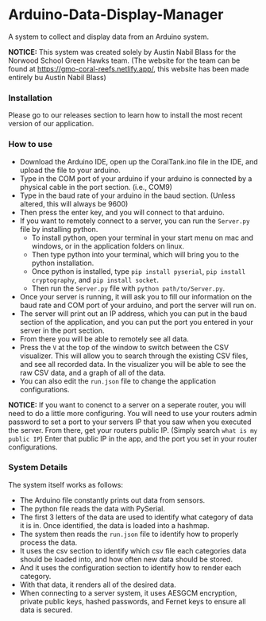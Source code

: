 # Arduino-Data-Display-Manager

A system to collect and display data from an Arduino system.

**NOTICE:** This system was created solely by Austin Nabil Blass for the Norwood School Green Hawks team. (The website for the team can be found at https://gmo-coral-reefs.netlify.app/, this website has been made entirely bu Austin Nabil Blass)

### Installation

Please go to our releases section to learn how to install the most recent version of our application.

### How to use

* Download the Arduino IDE, open up the CoralTank.ino file in the IDE, and upload the file to your arduino.
* Type in the COM port of your arduino if your arduino is connected by a physical cable in the port section. (i.e., COM9)
* Type in the baud rate of your arduino in the baud section. (Unless altered, this will always be 9600)
* Then press the enter key, and you will connect to that arduino.
* If you want to remotely connect to a server, you can run the `Server.py` file by installing python.
   * To install python, open your terminal in your start menu on mac and windows, or in the application folders on linux.
   * Then type python into your terminal, which will bring you to the python installation.
   * Once python is installed, type `pip install pyserial`, `pip install cryptography`, and `pip install socket`.
   * Then run the `Server.py` file with `python path/to/Server.py`.
* Once your server is running, it will ask you to fill our information on the baud rate and COM port of your arduino, and port the server will run on.
* The server will print out an IP address, which you can put in the baud section of the application, and you can put the port you entered in your server in the port section.
* From there you will be able to remotely see all data.
* Press the `V` at the top of the window to switch between the CSV visualizer. This will allow you to search through the existing CSV files, and see all recorded data. In the visualizer you will be able to see the raw CSV data, and a graph of all of the data.
* You can also edit the `run.json` file to change the application configurations. 
  
**NOTICE:** If you want to conenct to a server on a seperate router, you will need to do a little more configuring. You will need to use your routers admin password to set a port to your servers IP that you saw when you executed the server. From there, get your routers public IP. (Simply search `what is my public IP`) Enter that public IP in the app, and the port you set in your router configurations.

### System Details

The system itself works as follows:
* The Arduino file constantly prints out data from sensors.
* The python file reads the data with PySerial.
* The first 3 letters of the data are used to identify what category of data it is in. Once identified, the data is loaded into a hashmap.
* The system then reads the `run.json` file to identify how to properly process the data.
* It uses the csv section to identify which csv file each categories data should be loaded into, and how often new data should be stored.
* And it uses the configuration section to identify how to render each category.
* With that data, it renders all of the desired data.
* When connecting to a server system, it uses AESGCM encryption, private public keys, hashed passwords, and Fernet keys to ensure all data is secured.
